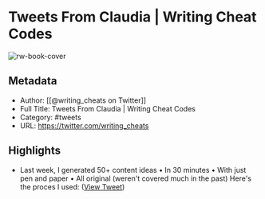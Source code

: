 # Tweets From Claudia | Writing Cheat Codes

![rw-book-cover](https://pbs.twimg.com/profile_images/1553298416729559041/qn0Qt6RR.jpg)

## Metadata
- Author: [[@writing_cheats on Twitter]]
- Full Title: Tweets From Claudia | Writing Cheat Codes
- Category: #tweets
- URL: https://twitter.com/writing_cheats

## Highlights
- Last week, I generated 50+ content ideas
  • In 30 minutes
  • With just pen and paper
  • All original (weren't covered much in the past)
  Here's the proces I used: ([View Tweet](https://twitter.com/writing_cheats/status/1557775700064718850))
